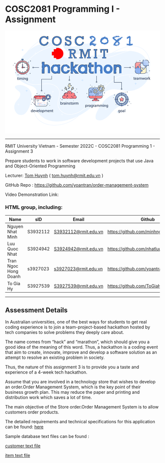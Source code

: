 # COSC2081 Programming I - Assignment

![banner](banner.png)
***

RMIT University Vietnam - Semester 2022C - COSC2081 Programming 1 - Assignment 3

Prepare students to work in software development projects that use Java and Object-Oriented Programming

Lecturer: [Tom Huynh](https://github.com/TomHuynhSG) ( tom.huynh@rmit.edu.vn )

GitHub Repo : https://github.com/yoantran/order-management-system

Video Demonstration Link:

### HTML group, including:

| Name                 | sID      | Email                | Github                              |
|----------------------|----------|----------------------|-------------------------------------|
| Nguyen Nhat Minh     | S3932112 | S3932112@rmit.edu.vn | https://github.com/minhnguyen200703 |
| Luu Quoc Nhat        | S3924942 | S3924942@rmit.edu.vn | https://github.com/nhatluu03        |
| Tran Ngoc Hong Doanh | s3927023 | s3927023@rmit.edu.vn | https://github.com/yoantran         |
| To Gia Hy            | S3927539 | S3927539@rmit.edu.vn | https://github.com/ToGiaHy          |

***

## Assessment Details

In Australian universities, one of the best ways for students to get real coding experience is to join a
team-project-based hackathon hosted by tech companies to solve problems they deeply care about.

The name comes from “hack” and “marathon”, which should give you a good idea of the meaning of this word. Thus, a
hackathon is a coding event that aim to create, innovate, improve and develop a software solution as an attempt to
resolve an existing problem in society.

Thus, the nature of this assignment 3 is to provide you a taste and experience of a 4-week tech hackathon.

Assume that you are involved in a technology store that wishes to develop an order.Order Management System, which is the
key
point of their business growth plan. This may reduce the paper and printing and distribution work which saves a lot of
time.

The main objective of the Store order.Order Management System is to allow customers order products.

The detailed requirements and technical specifications for this application can be
found: [here](COSC2081_Group_Project.pdf)

Sample database text files can be found :

[customer text file](customers.txt)

[item text file](items.txt)



